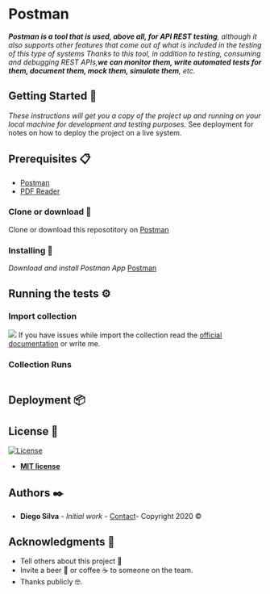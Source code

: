 # Postman
_**Postman is a tool that is used, above all, for API REST testing**, although it also supports other features that come out of what is included in the testing of this type of systems_ 
_Thanks to this tool, in addition to testing, consuming and debugging REST APIs,**we can monitor them, write automated tests for them, document them, mock them, simulate them**, etc._
## Getting Started 🚀
_These instructions will get you a copy of the project up and running on your local machine for development and testing purposes._
See deployment for notes on how to deploy the project on a live system.
## Prerequisites 📋
* [Postman](https://www.postman.com/downloads/)
* [PDF Reader](https://acrobat.adobe.com/es/es/acrobat/pdf-reader.html)
### Clone or download :nut_and_bolt:
Clone or download this reposotitory on 
[Postman](https://github.com/diegosilva91/Postman)
### Installing  🔧
_Download and install Postman App_
[Postman](https://www.postman.com/downloads/)
## Running the tests ⚙️
### Import collection
![](https://assets.postman.com/postman-docs/working_with_datafiles/import_sample.png)
If you have issues while import the collection read the
[official documentation](https://learning.postman.com/docs/postman/collection-runs/working-with-data-files/)
or write me.
### Collection Runs
![]()
## Deployment 📦
## License 📄
[![License](http://img.shields.io/:license-mit-blue.svg?style=flat-square)](http://badges.mit-license.org)

- **[MIT license](http://opensource.org/licenses/mit-license.php)**

## Authors  ✒️
* **Diego Silva** - *Initial work* - [Contact](https://www.linkedin.com/in/diego-silva-r/)- Copyright 2020 © 
## Acknowledgments 🎁
* Tell others about this project 📢
* Invite a beer 🍺 or coffee ☕ to someone on the team.
* Thanks publicly 🤓.
